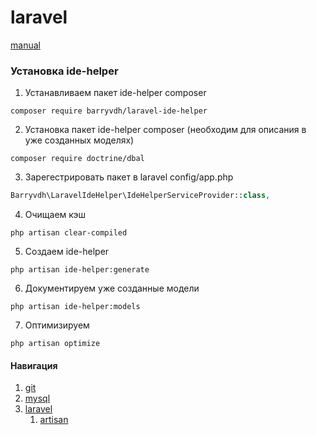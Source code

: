 # laravel

[manual](https://laravel.com/docs)

### Установка ide-helper

1. Устанавливаем пакет ide-helper composer
```composer
composer require barryvdh/laravel-ide-helper
```
2. Установка пакет ide-helper composer (необходим для описания в уже созданных моделях)
```composer
composer require doctrine/dbal
```
3. Зарегестрировать пакет в laravel config/app.php
```php
Barryvdh\LaravelIdeHelper\IdeHelperServiceProvider::class,
```
4. Очищаем кэш
```console
php artisan clear-compiled
```
5. Создаем ide-helper
```console
php artisan ide-helper:generate
```
6. Документируем уже созданные модели
```console
php artisan ide-helper:models
```
7. Оптимизируем 
```console
php artisan optimize
```

#### Навигация
1. [git](../../git/)
2. [mysql](../../mysql/)
2. [laravel](../)
    1. [artisan](artisan/)